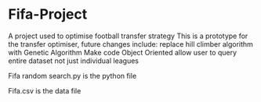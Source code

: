 # Fifa-Project
A project used to optimise football transfer strategy 
This is a prototype for the transfer optimiser, future changes include:
  replace hill climber algorithm with Genetic Algorithm 
  Make code Object Oriented 
  allow user to query entire dataset not just individual leagues 
  
  
  Fifa random search.py is the python file
  
  Fifa.csv is the data file
  
  
